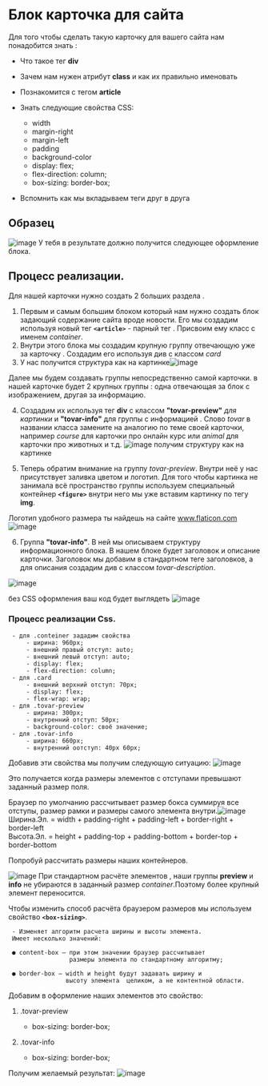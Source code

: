 # Блок карточка для сайта

Для того чтобы сделать такую карточку для вашего сайта нам понадобится знать :

 - Что такое тег **div** 
 - Зачем нам нужен атрибут **class** и как их правильно именовать
 - Познакомится с тегом **article**
 - Знать следующие свойства CSS:
 
	 - width
	 - margin-right
	 - margin-left
	 - padding
	 - background-color
	 - display: flex;
	 - flex-direction: column;
	 - box-sizing: border-box;
- Вспомнить как мы вкладываем теги друг в друга
## Образец 
![image](https://user-images.githubusercontent.com/99833055/201047148-c38a4757-a26b-4409-a3be-a7ebf5d2997e.png)
У тебя в результате должно получится следующее оформление блока.

## Процесс реализации.

Для нашей карточки нужно создать 2 больших раздела .

1. Первым и самым большим блоком который нам нужно создать блок задающий содержание сайта вроде новости. Его мы создадим используя новый тег **`<article>`** - парный тег . Присвоим ему класс с именем *container*.
2. Внутри этого блока мы создадим крупную группу отвечающую уже за карточку . Создадим его используя див с классом *card*
3. У нас получится структура как на картинке![image](https://user-images.githubusercontent.com/99833055/201057700-6e80c7c8-306b-4172-bfed-ebab777ea143.png)

Далее  мы будем создавать группы непосредственно самой карточки.
в нашей карточке будет 2 крупных группы : одна отвечающая за блок с изображением, другая за информацию.

4. Создадим их используя тег **div** с классом **"tovar-preview"** *для картинки* и **"tovar-info"** для группы с информацией . Слово *tovar* в названии класса замените на аналогию по теме своей карточки, например *course* для карточки про онлайн курс или *animal* для карточки про животных и т.д.
![image](https://user-images.githubusercontent.com/99833055/201066550-3e2dc248-9ea4-49eb-995f-3f409df3cd17.png)
получим  структуру как на картинке

5. Теперь обратим внимание на группу *tovar-preview*.
Внутри неё у нас присутствует заливка цветом и логотип. Для того чтобы картинка не занимала всё пространство группы используем специальный контейнер **`<figure>`**  внутри него мы уже вставим картинку по тегу  **img**. 

Логотип удобного размера ты найдешь на сайте www.flaticon.com
![image](https://user-images.githubusercontent.com/99833055/201081433-0f6ee3db-9818-4204-b72a-45f054d01601.png)

6. Группа **"tovar-info"**.
В ней мы описываем структуру информационного блока. В нашем блоке будет заголовок и описание карточки.
Заголовок мы добавим в стандартном теге заголовков, а для описания создадим див с классом *tovar-description*. 

![image](https://user-images.githubusercontent.com/99833055/201084636-f9cb5be4-2a71-4a94-9583-a874dd84a5ce.png)

без CSS оформления ваш код будет выглядеть 
![image](https://user-images.githubusercontent.com/99833055/201086853-a99ac5a0-7bd0-4799-b183-caa74badeaa4.png)

### Процесс реализации Css.

	 - для .conteiner зададим свойства 
		 - ширина: 960px; 
		 - внешний правый отступ: auto; 
		 - внешний левый отступ: auto;
		 - display: flex;
		 - flex-direction: column;
	 - для .card 
		 - внешний верхний отступ: 70px;
		 - display: flex;
		 - flex-wrap: wrap;
	 - для .tovar-preview 
		 - ширина: 300px; 
		 - внутренний отступ: 50px; 
		 - background-color: своё значение;
	 - для .tovar-info 
		 - ширина: 660px; 
		 - внутренний оотступ: 40px 60px;
	
Добавив эти свойства мы получим следующую ситуацию:
![image](https://user-images.githubusercontent.com/99833055/201089675-bd15e578-ed79-4078-bbf8-0dfae45cad01.png)

Это получается когда размеры элементов с отступами превышают заданный размер поля. 

Браузер по умолчанию рассчитывает размер бокса суммируя  все отступы, размер рамки и размеры самого элемента внутри.![image](https://user-images.githubusercontent.com/99833055/201288186-ec21a554-7ebc-4889-af9c-2f141708ac4a.png)
	Ширина.Эл. = width + padding-right + padding-left + border-right + border-left  
Высота.Эл. = height + padding-top + padding-bottom + border-top + border-bottom

Попробуй рассчитать размеры наших контейнеров.

![image](https://user-images.githubusercontent.com/99833055/201299272-80bbb408-601b-480e-bee7-9124625ca8d2.png)
При стандартном расчёте элементов , наши группы **preview** и **info** не убираются в заданный размер *container*.Поэтому более крупный элемент переносится.  

Чтобы изменить способ расчёта браузером размеров мы используем свойство **`<box-sizing>`**.

	 - Изменяет алгоритм расчета ширины и высоты элемента.  
	 Имеет несколько значений:  
	 
	 ● content-box — при этом значении браузер рассчитывает 
					 размеры элемента по стандартному алгоритму; 
	 
	 ● border-box — width и height будут задавать ширину и 
					высоту элемента  целиком, а не контентной области.


Добавим в оформление наших элементов это свойство:

 1. .tovar-preview
	 - box-sizing: border-box;
	 
2. .tovar-info 
	 - box-sizing: border-box;

Получим желаемый результат: 
![image](https://user-images.githubusercontent.com/99833055/201047148-c38a4757-a26b-4409-a3be-a7ebf5d2997e.png)
